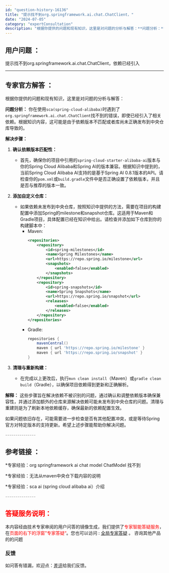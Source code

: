 ```yaml
---
id: "question-history-16136"
title: "提示找不到org.springframework.ai.chat.ChatClient，"
date: "2024-07-05"
category: "expertConsultation"
description: "根据你提供的问题和现有知识，这里是对问题的分析与解答：**问题分析：**你在使用`sca(spring-cloud-alibaba)`时遇到了`org.springframework.ai.chat.ChatClient`找不到的错误，即使已经引入了相关依赖。根据知识内容，这可能是由于依赖版本不匹配"
---
```


## 用户问题 ： 
 提示找不到org.springframework.ai.chat.ChatClient，依赖已经引入  

---------------
## 专家官方解答 ：

根据你提供的问题和现有知识，这里是对问题的分析与解答：

**问题分析：**
你在使用`sca(spring-cloud-alibaba)`时遇到了`org.springframework.ai.chat.ChatClient`找不到的错误，即使已经引入了相关依赖。根据知识内容，这可能是由于依赖版本不匹配或者库尚未正确发布到中央仓库导致的。

**解决步骤：**

1. **确认依赖版本匹配性：**
   - 首先，确保你的项目中引用的`spring-cloud-starter-alibaba-ai`版本与你的Spring Cloud Alibaba和Spring AI的版本兼容。根据知识中提到的，当前Spring Cloud Alibaba AI支持的是基于Spring AI 0.8.1版本的API。请检查你的`pom.xml`或`build.gradle`文件中是否正确设置了依赖版本，并且是否与推荐的版本一致。

2. **添加自定义仓库：**
   - 如果依赖未发布到中央仓库，按照知识中提供的方法，需要在项目的构建配置中添加Spring的milestone和snapshot仓库。这适用于Maven和Gradle项目，具体配置已经在知识中给出。请检查并添加如下仓库到你的构建脚本中：
     - Maven:
       ```xml
       <repositories>
           <repository>
               <id>spring-milestones</id>
               <name>Spring Milestones</name>
               <url>https://repo.spring.io/milestone</url>
               <snapshots>
                   <enabled>false</enabled>
               </snapshots>
           </repository>
           <repository>
               <id>spring-snapshots</id>
               <name>Spring Snapshots</name>
               <url>https://repo.spring.io/snapshot</url>
               <releases>
                   <enabled>false</enabled>
               </releases>
           </repository>
       </repositories>
       ```
     - Gradle:
       ```groovy
       repositories {
           mavenCentral()
           maven { url 'https://repo.spring.io/milestone' }
           maven { url 'https://repo.spring.io/snapshot' }
       }
       ```

3. **清理与重新构建：**
   - 在完成以上更改后，执行`mvn clean install`（Maven）或`gradle clean build`（Gradle），以确保项目依赖得到更新和正确解析。

**解释：**
这些步骤旨在解决依赖不被识别的问题，通过确认和调整依赖版本确保兼容性，并通过添加额外的仓库来源解决依赖可能未发布到中央仓库的问题。清理与重建则是为了刷新本地依赖缓存，确保最新的依赖配置生效。

如果问题依旧存在，可能需要进一步检查是否有其他配置冲突，或是等待Spring官方对特定版本的支持更新。希望上述步骤能帮助你解决问题。


<font color="#949494">---------------</font> 


## 参考链接 ：

*专家经验：org springframework ai chat model ChatModel 找不到 
 
 *专家经验：无法从maven中央仓下载内容的说明 
 
 *专家经验：sca ai (spring cloud alibaba ai）介绍 


 <font color="#949494">---------------</font> 
 


## <font color="#FF0000">答疑服务说明：</font> 

本内容经由技术专家审阅的用户问答的镜像生成，我们提供了<font color="#FF0000">专家智能答疑服务</font>，在<font color="#FF0000">页面的右下的浮窗”专家答疑“</font>。您也可以访问 : [全局专家答疑](https://answer.opensource.alibaba.com/docs/intro) 。 咨询其他产品的的问题

### 反馈
如问答有错漏，欢迎点：[差评](https://ai.nacos.io/user/feedbackByEnhancerGradePOJOID?enhancerGradePOJOId=16147)给我们反馈。
